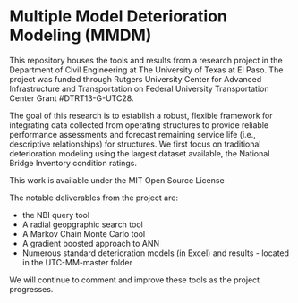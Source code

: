 # Multiple Model Deterioration Modeling (MMDM)

This repository houses the tools and results from a research project in the Department of Civil Engineering at The University of Texas at El Paso. The project was funded through Rutgers University Center for Advanced Infrastructure and Transportation on Federal University Transportation Center Grant #DTRT13-G-UTC28. 
  
The goal of this research is to establish a robust, flexible framework for integrating data collected from operating structures to provide reliable performance assessments and forecast remaining service life (i.e., descriptive relationships) for structures. We first focus on traditional deterioration modeling using the largest dataset available, the National Bridge Inventory condition ratings.

This work is available under the MIT Open Source License

The notable deliverables from the project are:
+ the NBI query tool
+ A radial geopgraphic search tool
+ A Markov Chain Monte Carlo tool
+ A gradient boosted approach to ANN
+ Numerous standard deterioration models (in Excel) and results - located in the UTC-MM-master folder

We will continue to comment and improve these tools as the project progresses. 

